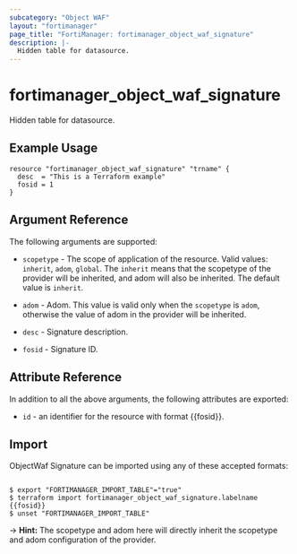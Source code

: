 ```yaml
---
subcategory: "Object WAF"
layout: "fortimanager"
page_title: "FortiManager: fortimanager_object_waf_signature"
description: |-
  Hidden table for datasource.
---
```


# fortimanager_object_waf_signature
Hidden table for datasource.

## Example Usage

```hcl
resource "fortimanager_object_waf_signature" "trname" {
  desc  = "This is a Terraform example"
  fosid = 1
}
```

## Argument Reference


The following arguments are supported:

* `scopetype` - The scope of application of the resource. Valid values: `inherit`, `adom`, `global`. The `inherit` means that the scopetype of the provider will be inherited, and adom will also be inherited. The default value is `inherit`.
* `adom` - Adom. This value is valid only when the `scopetype` is `adom`, otherwise the value of adom in the provider will be inherited.

* `desc` - Signature description.
* `fosid` - Signature ID.


## Attribute Reference

In addition to all the above arguments, the following attributes are exported:
* `id` - an identifier for the resource with format {{fosid}}.

## Import

ObjectWaf Signature can be imported using any of these accepted formats:
```

$ export "FORTIMANAGER_IMPORT_TABLE"="true"
$ terraform import fortimanager_object_waf_signature.labelname {{fosid}}
$ unset "FORTIMANAGER_IMPORT_TABLE"
```
-> **Hint:** The scopetype and adom here will directly inherit the scopetype and adom configuration of the provider.
